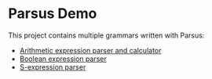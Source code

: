 # Parsus Demo

This project contains multiple grammars written with Parsus:
* [Arithmetic expression parser and calculator](src/commonMain/kotlin/Arithmetic.kt)
* [Boolean expression parser](src/commonMain/kotlin/BooleanExpression.kt)
* [S-expression parser](src/commonMain/kotlin/SExpression.kt)
